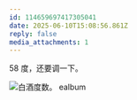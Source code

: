```yaml
---
id: 114659697417305041
date: 2025-06-10T15:08:56.861Z
reply: false
media_attachments: 1
---
```


58 度，还要调一下。

![白酒度数。
ealbum](https://files.e5n.cc/media_attachments/files/114/659/695/310/442/545/original/cb54c548bef7240d.jpg)
